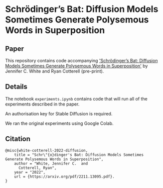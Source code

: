 # Schrödinger’s Bat: Diffusion Models Sometimes Generate Polysemous Words in Superposition

## Paper

This repository contains code accompanying ['Schrödinger’s Bat: Diffusion Models Sometimes Generate Polysemous Words in Superposition'](https://arxiv.org/pdf/2211.13095.pdf) by Jennifer C. White and Ryan Cotterell (pre-print).

## Details

The notebook `experiments.ipynb` contains code that will run all of the experiments described in the paper.

An authorisation key for Stable Diffusion is required.

We ran the original experiments using Google Colab.

## Citation

```
@misc{white-cotterell-2022-diffusion,
    title = "Schr\"{o}dinger's Bat: Diffusion Models Sometimes Generate Polysemous Words in Superposition",
    author = "White, Jennifer C.  and
      Cotterell, Ryan",
    year = "2022",
    url = {https://arxiv.org/pdf/2211.13095.pdf}.
}
```
